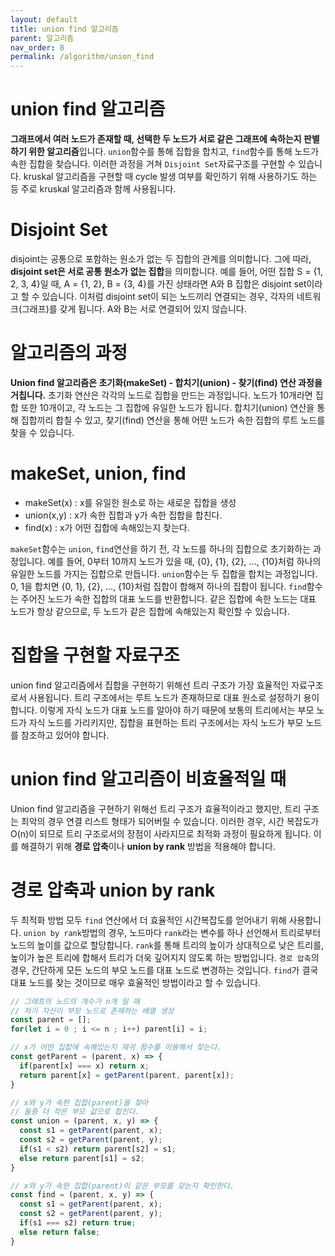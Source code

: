 ```yaml
---
layout: default
title: union find 알고리즘
parent: 알고리즘
nav_order: 8
permalink: /algorithm/union_find
---
```


# union find 알고리즘
**그래프에서 여러 노드가 존재할 때, 선택한 두 노드가 서로 같은 그래프에 속하는지 판별하기 위한 알고리즘**입니다. `union`함수를 통해 집합을 합치고, `find`함수를 통해 노드가 속한 집합을 찾습니다. 이러한 과정을 거쳐 `Disjoint Set`자료구조를 구현할 수 있습니다. kruskal 알고리즘을 구현할 때 cycle 발생 여부를 확인하기 위해 사용하기도 하는 등 주로 kruskal 알고리즘과 함께 사용됩니다.

# Disjoint Set
disjoint는 공통으로 포함하는 원소가 없는 두 집합의 관계를 의미합니다. 그에 따라, **disjoint set은 서로 공통 원소가 없는 집합**을 의미합니다. 예를 들어, 어떤 집합 S = {1, 2, 3, 4}일 때, A = {1, 2}, B = {3, 4}를 가진 상태라면 A와 B 집합은 disjoint set이라고 할 수 있습니다. 이처럼 disjoint set이 되는 노드끼리 연결되는 경우, 각자의 네트워크(그래프)를 갖게 됩니다. A와 B는 서로 연결되어 있지 않습니다.

# 알고리즘의 과정
**Union find 알고리즘은 초기화(makeSet) - 합치기(union) - 찾기(find) 연산 과정을 거칩니다.** 초기화 연산은 각각의 노드로 집합을 만드는 과정입니다. 노드가 10개라면 집합 또한 10개이고, 각 노드는 그 집합에 유일한 노드가 됩니다. 합치기(union) 연산을 통해 집합끼리 합칠 수 있고, 찾기(find) 연산을 통해 어떤 노드가 속한 집합의 루트 노드를 찾을 수 있습니다.

# makeSet, union, find
- makeSet(x) : x를 유일한 원소로 하는 새로운 집합을 생성
- union(x,y) : x가 속한 집합과 y가 속한 집합을 합친다.
- find(x) : x가 어떤 집합에 속해있는지 찾는다.

`makeSet`함수는 `union`, `find`연산을 하기 전, 각 노드를 하나의 집합으로 초기화하는 과정입니다. 예를 들어, 0부터 10까지 노드가 있을 때, {0}, {1}, {2}, ..., {10}처럼 하나의 유일한 노드를 가지는 집합으로 만듭니다. `union`함수는 두 집합을 합치는 과정입니다. 0, 1을 합치면 {0, 1}, {2}, ..., {10}처럼 집합이 합해져 하나의 집합이 됩니다. `find`함수는 주어진 노드가 속한 집합의 대표 노드를 반환합니다. 같은 집합에 속한 노드는 대표 노드가 항상 같으므로, 두 노드가 같은 집합에 속해있는지 확인할 수 있습니다.

# 집합을 구현할 자료구조
union find 알고리즘에서 집합을 구현하기 위해선 트리 구조가 가장 효율적인 자료구조로서 사용됩니다. 트리 구조에서는 루트 노드가 존재하므로 대표 원소로 설정하기 용이합니다. 이렇게 자식 노드가 대표 노드를 알아야 하기 때문에 보통의 트리에서는 부모 노드가 자식 노드를 가리키지만, 집합을 표현하는 트리 구조에서는 자식 노드가 부모 노드를 참조하고 있어야 합니다.

# union find 알고리즘이 비효율적일 때
Union find 알고리즘을 구현하기 위해선 트리 구조가 효율적이라고 했지만, 트리 구조는 최악의 경우 연결 리스트 형태가 되어버릴 수 있습니다. 이러한 경우, 시간 복잡도가 O(n)이 되므로 트리 구조로서의 장점이 사라지므로 최적화 과정이 필요하게 됩니다. 이를 해결하기 위해 **경로 압축**이나 **union by rank** 방법을 적용해야 합니다.

# 경로 압축과 union by rank
두 최적화 방법 모두 `find` 연산에서 더 효율적인 시간복잡도를 얻어내기 위해 사용합니다. `union by rank`방법의 경우, 노드마다 `rank`라는 변수를 하나 선언해서 트리로부터 노드의 높이를 값으로 할당합니다. `rank`를 통해 트리의 높이가 상대적으로 낮은 트리를, 높이가 높은 트리에 합해서 트리가 더욱 깊어지지 않도록 하는 방법입니다. `경로 압축`의 경우, 간단하게 모든 노드의 부모 노드를 대표 노드로 변경하는 것입니다. `find`가 결국 대표 노드를 찾는 것이므로 매우 효율적인 방법이라고 할 수 있습니다.

``` js
// 그래프의 노드의 개수가 n개 일 때
// 자기 자신이 부모 노드로 존재하는 배열 생성
const parent = [];
for(let i = 0 ; i <= n ; i++) parent[i] = i;

// x가 어떤 집합에 속해있는지 재귀 함수를 이용해서 찾는다.
const getParent = (parent, x) => {
  if(parent[x] === x) return x;
  return parent[x] = getParent(parent, parent[x]);
}

// x와 y가 속한 집합(parent)을 찾아
// 둘중 더 작은 부모 값으로 합친다.
const union = (parent, x, y) => {
  const s1 = getParent(parent, x);
  const s2 = getParent(parent, y);
  if(s1 < s2) return parent[s2] = s1;
  else return parent[s1] = s2;
}

// x와 y가 속한 집합(parent)이 같은 부모를 갖는지 확인한다.
const find = (parent, x, y) => {
  const s1 = getParent(parent, x);
  const s2 = getParent(parent, y);
  if(s1 === s2) return true;
  else return false;
}
```

